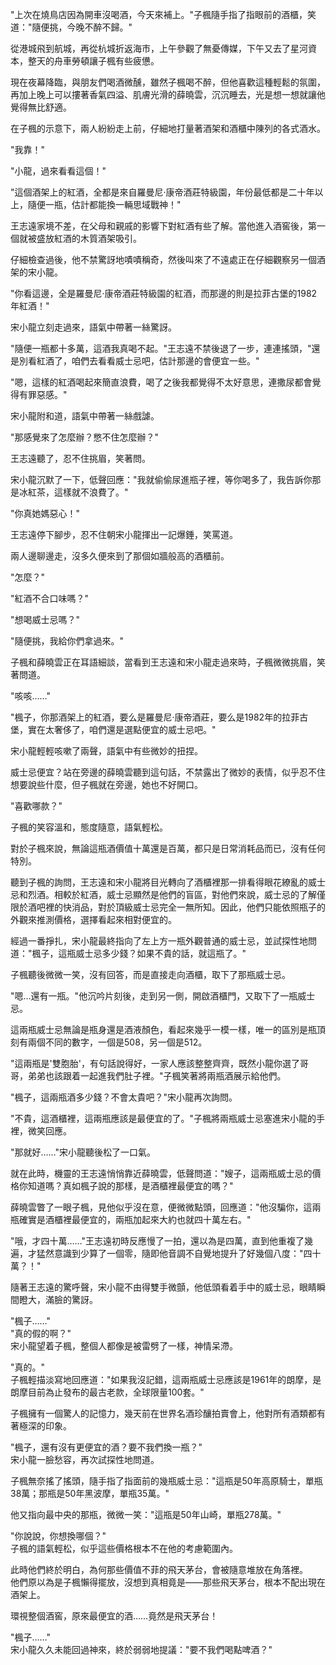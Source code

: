 

"上次在燒鳥店因為開車沒喝酒，今天來補上。"子楓隨手指了指眼前的酒櫃，笑道："隨便挑，今晚不醉不歸。"

從港城飛到航城，再從杭城折返海市，上午參觀了無憂傳媒，下午又去了星河資本，整天的舟車勞頓讓子楓有些疲憊。

現在夜幕降臨，與朋友們喝酒微醺，雖然子楓喝不醉，但他喜歡這種輕鬆的氛圍，再加上晚上可以摟著香氣四溢、肌膚光滑的薛曉雲，沉沉睡去，光是想一想就讓他覺得無比舒適。

在子楓的示意下，兩人紛紛走上前，仔細地打量著酒架和酒櫃中陳列的各式酒水。

"我靠！"

"小龍，過來看看這個！"

"這個酒架上的紅酒，全都是來自羅曼尼·康帝酒莊特級園，年份最低都是二十年以上，隨便一瓶，估計都能換一輛思域戰神！"

王志遠家境不差，在父母和親戚的影響下對紅酒有些了解。當他進入酒窖後，第一個就被盛放紅酒的木質酒架吸引。

仔細檢查過後，他不禁驚訝地嘖嘖稱奇，然後叫來了不遠處正在仔細觀察另一個酒架的宋小龍。

"你看這邊，全是羅曼尼·康帝酒莊特級園的紅酒，而那邊的則是拉菲古堡的1982年紅酒！"

宋小龍立刻走過來，語氣中帶著一絲驚訝。

"隨便一瓶都十多萬，這酒我真喝不起。"王志遠不禁後退了一步，連連搖頭，"還是別看紅酒了，咱們去看看威士忌吧，估計那邊的會便宜一些。"

"嗯，這樣的紅酒喝起來簡直浪費，喝了之後我都覺得不太好意思，連撒尿都會覺得有罪惡感。"

宋小龍附和道，語氣中帶著一絲戲謔。

"那感覺來了怎麼辦？憋不住怎麼辦？"

王志遠聽了，忍不住挑眉，笑著問。

宋小龍沉默了一下，低聲回應："我就偷偷尿進瓶子裡，等你喝多了，我告訴你那是冰紅茶，這樣就不浪費了。"

"你真她媽惡心！"

王志遠停下腳步，忍不住朝宋小龍揮出一記爆錘，笑罵道。

兩人邊聊邊走，沒多久便來到了那個如牆般高的酒櫃前。

"怎麼？"

"紅酒不合口味嗎？"

"想喝威士忌嗎？"

"隨便挑，我給你們拿過來。"

子楓和薛曉雲正在耳語細談，當看到王志遠和宋小龍走過來時，子楓微微挑眉，笑著問道。

"咳咳……"

"楓子，你那酒架上的紅酒，要么是羅曼尼·康帝酒莊，要么是1982年的拉菲古堡，實在太奢侈了，咱們還是選點便宜的威士忌吧。" 

宋小龍輕輕咳嗽了兩聲，語氣中有些微妙的扭捏。

威士忌便宜？站在旁邊的薛曉雲聽到這句話，不禁露出了微妙的表情，似乎忍不住想要說些什麼，但子楓就在旁邊，她也不好開口。

"喜歡哪款？"

子楓的笑容溫和，態度隨意，語氣輕松。

對於子楓來說，無論這瓶酒價值十萬還是百萬，都只是日常消耗品而已，沒有任何特別。

聽到子楓的詢問，王志遠和宋小龍將目光轉向了酒櫃裡那一排看得眼花繚亂的威士忌和烈酒。相較於紅酒，威士忌顯然是他們的盲區，對他們來說，威士忌的了解僅限於酒吧裡的快消品，對於頂級威士忌完全一無所知。因此，他們只能依照瓶子的外觀來推測價格，選擇看起來相對便宜的。

經過一番掙扎，宋小龍最終指向了左上方一瓶外觀普通的威士忌，並試探性地問道："楓子，這瓶威士忌多少錢？如果不貴的話，就這瓶了。"

子楓聽後微微一笑，沒有回答，而是直接走向酒櫃，取下了那瓶威士忌。

"嗯...還有一瓶。"他沉吟片刻後，走到另一側，開啟酒櫃門，又取下了一瓶威士忌。

這兩瓶威士忌無論是瓶身還是酒液顏色，看起來幾乎一模一樣，唯一的區別是瓶頂刻有兩個不同的數字，一個是508，另一個是512。

"這兩瓶是'雙胞胎'，有句話說得好，一家人應該整整齊齊，既然小龍你選了哥哥，弟弟也該跟着一起進我們肚子裡。"子楓笑著將兩瓶酒展示給他們。

"楓子，這兩瓶酒多少錢？不會太貴吧？"宋小龍再次詢問。

"不貴，這酒櫃裡，這兩瓶應該是最便宜的了。"子楓將兩瓶威士忌塞進宋小龍的手裡，微笑回應。

"那就好……"宋小龍聽後松了一口氣。

就在此時，機靈的王志遠悄悄靠近薛曉雲，低聲問道："嫂子，這兩瓶威士忌的價格你知道嗎？真如楓子說的那樣，是酒櫃裡最便宜的嗎？"

薛曉雲瞥了一眼子楓，見他似乎沒在意，便微微點頭，回應道："他沒騙你，這兩瓶確實是酒櫃裡最便宜的，兩瓶加起來大約也就四十萬左右。"

"哦，才四十萬……"王志遠初時反應慢了一拍，還以為是四萬，直到他重複了幾遍，才猛然意識到少算了一個零，隨即他音調不自覺地提升了好幾個八度："四十萬？！"

隨著王志遠的驚呼聲，宋小龍不由得雙手微顫，他低頭看着手中的威士忌，眼睛瞬間瞪大，滿臉的驚訝。

"楓子……"  
"真的假的啊？"  
宋小龍望着子楓，整個人都像是被雷劈了一樣，神情呆滯。

"真的。"  
子楓輕描淡寫地回應道："如果我沒記錯，這兩瓶威士忌應該是1961年的朗摩，是朗摩目前為止發布的最古老款，全球限量100套。"

子楓擁有一個驚人的記憶力，幾天前在世界名酒珍釀拍賣會上，他對所有酒類都有著極深的印象。

"楓子，還有沒有更便宜的酒？要不我們換一瓶？"  
宋小龍一臉愁容，再次試探性地問道。

子楓無奈搖了搖頭，隨手指了指面前的幾瓶威士忌："這瓶是50年高原騎士，單瓶38萬；那瓶是50年黑波摩，單瓶35萬。"

他又指向最中央的那瓶，微微一笑："這瓶是50年山崎，單瓶278萬。"

"你說說，你想換哪個？"  
子楓的語氣輕松，似乎這些價格根本不在他的考慮範圍內。

此時他們終於明白，為何那些價值不菲的飛天茅台，會被隨意堆放在角落裡。  
他們原以為是子楓懶得擺放，沒想到真相竟是——那些飛天茅台，根本不配出現在酒架上。

環視整個酒窖，原來最便宜的酒……竟然是飛天茅台！

"楓子……"  
宋小龍久久未能回過神來，終於弱弱地提議："要不我們喝點啤酒？"